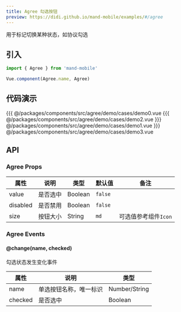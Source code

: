 ```yaml
---
title: Agree 勾选按钮
preview: https://didi.github.io/mand-mobile/examples/#/agree
---
```


用于标记切换某种状态，如协议勾选

## 引入

```javascript
import { Agree } from 'mand-mobile'

Vue.component(Agree.name, Agree)
```

## 代码演示
<!-- DEMO -->
<MDDemoWrapper>
<!-- left wrapper -->
{{{ @/packages/components/src/agree/demo/cases/demo0.vue
{{{ @/packages/components/src/agree/demo/cases/demo2.vue
<!-- right wrapper -->
}}} @/packages/components/src/agree/demo/cases/demo1.vue
}}} @/packages/components/src/agree/demo/cases/demo3.vue
</MDDemoWrapper>

## API

### Agree Props
|属性 | 说明 | 类型 | 默认值 | 备注 |
|----|-----|------|------|------|
|value|是否选中|Boolean|`false`| |
|disabled|是否禁用|Boolean|`false`| |
|size|按钮大小|String|`md`|可选值参考组件`Icon`|

### Agree Events

#### @change(name, checked)
勾选状态发生变化事件

|属性 | 说明 | 类型 |
|----|-----|------|
|name|单选按钮名称，唯一标识|Number/String|
|checked|是否选中|Boolean|
